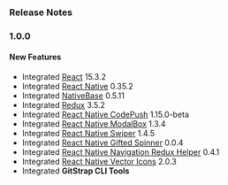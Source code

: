 ### Release Notes

### 1.0.0

#### New Features

*   Integrated [React](https://facebook.github.io/react/) 15.3.2
*   Integrated [React Native](https://github.com/facebook/react-native) 0.35.2
*   Integrated [NativeBase](https://github.com/GeekyAnts/NativeBase) 0.5.11
*   Integrated [Redux](http://redux.js.org/) 3.5.2
*   Integrated [React Native CodePush](https://github.com/Microsoft/react-native-code-push) 1.15.0-beta
*   Integrated [React Native ModalBox](https://github.com/maxs15/react-native-modalbox) 1.3.4
*   Integrated [React Native Swiper](https://github.com/leecade/react-native-swiper) 1.4.5
*   Integrated [React Native Gifted Spinner](https://github.com/FaridSafi/react-native-gifted-spinner) 0.0.4
*   Integrated [React Native Navigation Redux Helper](https://github.com/bakery/react-native-navigation-redux-helpers) 0.4.1
*   Integrated [React Native Vector Icons](https://github.com/oblador/react-native-vector-icons) 2.0.3
*   Integrated **GitStrap CLI Tools**
